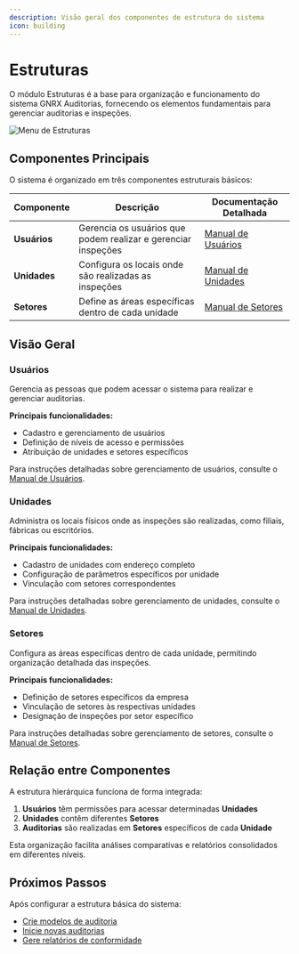 ```yaml
---
description: Visão geral dos componentes de estrutura do sistema
icon: building
---
```


# Estruturas

O módulo Estruturas é a base para organização e funcionamento do sistema GNRX Auditorias, fornecendo os elementos fundamentais para gerenciar auditorias e inspeções.

![Menu de Estruturas](/auditorias/assets/menu-estruturas.png)

## Componentes Principais

O sistema é organizado em três componentes estruturais básicos:

| Componente | Descrição | Documentação Detalhada |
|------------|-----------|------------------------|
| **Usuários** | Gerencia os usuários que podem realizar e gerenciar inspeções | [Manual de Usuários](usuario.md) |
| **Unidades** | Configura os locais onde são realizadas as inspeções | [Manual de Unidades](unidade.md) |
| **Setores** | Define as áreas específicas dentro de cada unidade | [Manual de Setores](setor.md) |

## Visão Geral

### Usuários
Gerencia as pessoas que podem acessar o sistema para realizar e gerenciar auditorias.

**Principais funcionalidades:**
- Cadastro e gerenciamento de usuários
- Definição de níveis de acesso e permissões
- Atribuição de unidades e setores específicos

Para instruções detalhadas sobre gerenciamento de usuários, consulte o [Manual de Usuários](usuario.md).

### Unidades
Administra os locais físicos onde as inspeções são realizadas, como filiais, fábricas ou escritórios.

**Principais funcionalidades:**
- Cadastro de unidades com endereço completo
- Configuração de parâmetros específicos por unidade
- Vinculação com setores correspondentes

Para instruções detalhadas sobre gerenciamento de unidades, consulte o [Manual de Unidades](unidade.md).

### Setores
Configura as áreas específicas dentro de cada unidade, permitindo organização detalhada das inspeções.

**Principais funcionalidades:**
- Definição de setores específicos da empresa
- Vinculação de setores às respectivas unidades
- Designação de inspeções por setor específico

Para instruções detalhadas sobre gerenciamento de setores, consulte o [Manual de Setores](setor.md).

## Relação entre Componentes

A estrutura hierárquica funciona de forma integrada:

1. **Usuários** têm permissões para acessar determinadas **Unidades**
2. **Unidades** contêm diferentes **Setores**
3. **Auditorias** são realizadas em **Setores** específicos de cada **Unidade**

Esta organização facilita análises comparativas e relatórios consolidados em diferentes níveis.

## Próximos Passos

Após configurar a estrutura básica do sistema:

- [Crie modelos de auditoria](/auditorias/web/modelo-customizado.md)
- [Inicie novas auditorias](/auditorias/web/criar-auditoria.md)
- [Gere relatórios de conformidade](/auditorias/web/relatorio-auditoria.md)